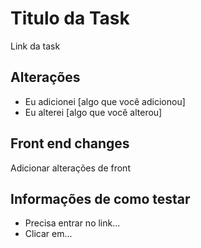 # Titulo da Task

Link da task

## Alterações

* Eu adicionei [algo que você adicionou]
* Eu alterei [algo que você alterou]

## Front end changes

Adicionar alterações de front

## Informações de como testar

* Precisa entrar no link...
* Clicar em...

